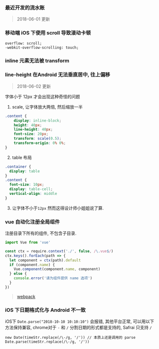 ### 最近开发的流水账

> 2018-06-01 更新

### 移动端 iOS 下使用 scroll 导致滚动卡顿

```
overflow: scroll;
-webkit-overflow-scrolling: touch;
```

### inline 元素无法被 transform


### line-height 在Android 无法垂直居中, 往上偏移
> 2018-06-02 更新

字体小于 12px 才会出现这种奇怪的问题
1. scale, 让字体放大两倍, 然后缩放一半
``` css
.content {
    display: inline-block;
    height: 40px;
    line-height: 40px;
    font-size: 20px;
    transform: scale(0.5);
    transform-origin: 0% 0%;
}
```
2. table 布局
``` css
.container {
  display: table
}
.content {
  font-size: 10px;
  display: table-cell;
  vertical-align: middle
}
```
3. 让字体不小于`12px` 然而这得设计师小姐姐说了算.

### vue 自动化注册全局组件
注册目录下所有的组件, 不包含子目录.
``` js
import Vue from 'vue'

const ctx = require.context('./', false, /\.vue$/)
ctx.keys().forEach(path => {
  let component = ctx(path).default
  if (component.name) {
    Vue.component(component.name, component)
  } else {
    console.error('请为组件提供 name 选项')
  }
})
```
> [webpack](https://webpack.docschina.org/guides/dependency-management/)


### iOS 下日期格式化与 Android 不一致
iOS下 `Date.parse("2018-10-10 10:10:10")` 会报错, 其他平台正常, 可以用以下方法保持兼容, chrome对于 `-` 和 `/` 分割日期的形式都是支持的, Safrai 只支持 `/`
```
new Date(timeStr.replace(/\-/g, '/')) // 本质上还是调用的 parse
Date.parse(timeStr.replace(/\-/g, '/'))
```

